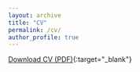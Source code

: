 ```yaml
---
layout: archive
title: "CV"
permalink: /cv/
author_profile: true
---
```



[Download CV (PDF)](/files/cv_bobbio.pdf){:target="_blank"}

